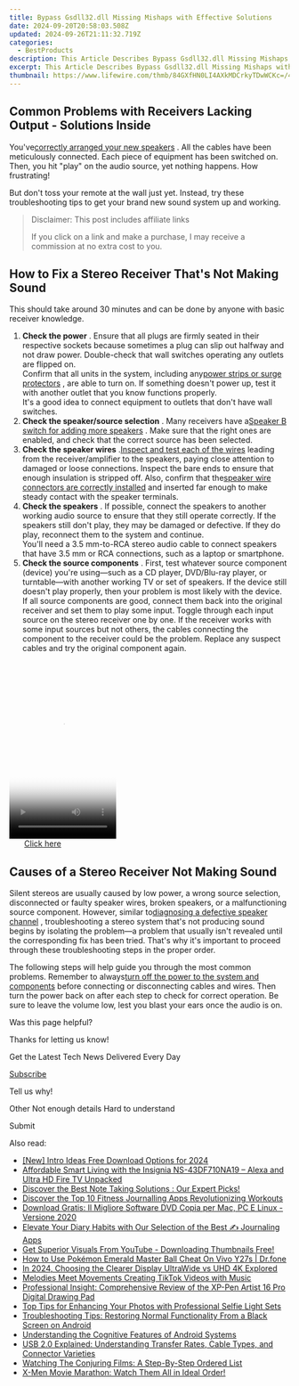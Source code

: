 ```yaml
---
title: Bypass Gsdll32.dll Missing Mishaps with Effective Solutions
date: 2024-09-20T20:58:03.508Z
updated: 2024-09-26T21:11:32.719Z
categories:
  - BestProducts
description: This Article Describes Bypass Gsdll32.dll Missing Mishaps with Effective Solutions
excerpt: This Article Describes Bypass Gsdll32.dll Missing Mishaps with Effective Solutions
thumbnail: https://www.lifewire.com/thmb/84GXfHN0LI4AXkMDCrkyTDwWCKc=/400x300/filters:no_upscale():max_bytes(150000):strip_icc():format(webp)/gsdll32-dll-error-message-5a83031bff1b7800374c6fe9.png
---
```


## Common Problems with Receivers Lacking Output - Solutions Inside
 You've[correctly arranged your new speakers](https://www.lifewire.com/placing-speakers-correctly-3134857) . All the cables have been meticulously connected. Each piece of equipment has been switched on. Then, you hit "play" on the audio source, yet nothing happens. How frustrating!

 But don't toss your remote at the wall just yet. Instead, try these troubleshooting tips to get your brand new sound system up and working.

>  Disclaimer: This post includes affiliate links
>
>  If you click on a link and make a purchase, I may receive a commission at no extra cost to you.
>

## How to Fix a Stereo Receiver That's Not Making Sound

 This should take around 30 minutes and can be done by anyone with basic receiver knowledge.

1. **Check the power** . Ensure that all plugs are firmly seated in their respective sockets because sometimes a plug can slip out halfway and not draw power. Double-check that wall switches operating any outlets are flipped on.  
 Confirm that all units in the system, including any[power strips or surge protectors](https://www.lifewire.com/surge-protectors-4145796) , are able to turn on. If something doesn't power up, test it with another outlet that you know functions properly.  
 It's a good idea to connect equipment to outlets that don't have wall switches.
2. **Check the speaker/source selection** . Many receivers have a[Speaker B switch for adding more speakers](https://www.lifewire.com/benefits-of-adding-speakers-using-b-switch-3134657) . Make sure that the right ones are enabled, and check that the correct source has been selected.
3. **Check the speaker wires** .[Inspect and test each of the wires](https://www.lifewire.com/quickly-test-speaker-connections-3135135) leading from the receiver/amplifier to the speakers, paying close attention to damaged or loose connections. Inspect the bare ends to ensure that enough insulation is stripped off. Also, confirm that the[speaker wire connectors are correctly installed](https://www.lifewire.com/choose-different-speakerwire-connectors-4135435) and inserted far enough to make steady contact with the speaker terminals.
4. **Check the speakers** . If possible, connect the speakers to another working audio source to ensure that they still operate correctly. If the speakers still don't play, they may be damaged or defective. If they do play, reconnect them to the system and continue.  
 You'll need a 3.5 mm-to-RCA stereo audio cable to connect speakers that have 3.5 mm or RCA connections, such as a laptop or smartphone.
5. **Check the source components** . First, test whatever source component (device) you're using—such as a CD player, DVD/Blu-ray player, or turntable—with another working TV or set of speakers. If the device still doesn't play properly, then your problem is most likely with the device.  
 If all source components are good, connect them back into the original receiver and set them to play some input. Toggle through each input source on the stereo receiver one by one. If the receiver works with some input sources but not others, the cables connecting the component to the receiver could be the problem. Replace any suspect cables and try the original component again.

<!-- affiliate ads begin -->
<span id="1630055">
					<video width="192" height="320" style="cursor:pointer"
           poster="//a.impactradius-go.com/display-clicktoplayimage/1630055.png"
           onclick="if(!this.playClicked){this.play();this.setAttribute('controls',true);this.playClicked=true;}">
	   <source src="//a.impactradius-go.com/display-ad/18460-1630055">
	   <img src="//a.impactradius-go.com/display-clicktoplayimage/1630055.png" style="border: none; height: 100%; width: 100%; object-fit: contain">
	</video>
	<div style="width:120px;text-align:center"><a href="javascript:window.open(decodeURIComponent('https%3A%2F%2Fcaperobbin.sjv.io%2Fc%2F5597632%2F1630055%2F18460'), '_blank');void(0);">Click here</a></div>
</span>
<img height="0" width="0" src="https://imp.pxf.io/i/5597632/1630055/18460" style="position:absolute;visibility:hidden;" border="0" />
<!-- affiliate ads end -->

## Causes of a Stereo Receiver Not Making Sound

 Silent stereos are usually caused by low power, a wrong source selection, disconnected or faulty speaker wires, broken speakers, or a malfunctioning source component. However, similar to[diagnosing a defective speaker channel](https://www.lifewire.com/troubleshoot-speaker-channel-3135138) , troubleshooting a stereo system that's not producing sound begins by isolating the problem—a problem that usually isn't revealed until the corresponding fix has been tried. That's why it's important to proceed through these troubleshooting steps in the proper order.

 The following steps will help guide you through the most common problems. Remember to always[turn off the power to the system and components](https://www.lifewire.com/reboot-your-stereo-3135144) before connecting or disconnecting cables and wires. Then turn the power back on after each step to check for correct operation. Be sure to leave the volume low, lest you blast your ears once the audio is on.

Was this page helpful?

Thanks for letting us know!

 Get the Latest Tech News Delivered Every Day

[Subscribe](https://www.lifewire.com/#)

Tell us why!

 Other  Not enough details  Hard to understand

 Submit

<ins class="adsbygoogle"
     style="display:block"
     data-ad-format="autorelaxed"
     data-ad-client="ca-pub-7571918770474297"
     data-ad-slot="1223367746"></ins>

<ins class="adsbygoogle"
     style="display:block"
     data-ad-client="ca-pub-7571918770474297"
     data-ad-slot="8358498916"
     data-ad-format="auto"
     data-full-width-responsive="true"></ins>

<span class="atpl-alsoreadstyle">Also read:</span>
<div><ul>
<li><a href="https://vp-tips.techidaily.com/new-intro-ideas-free-download-options-for-2024/"><u>[New] Intro Ideas Free Download Options for 2024</u></a></li>
<li><a href="https://buynow-info.techidaily.com/affordable-smart-living-with-the-insignia-ns-43df710na19-alexa-and-ultra-hd-fire-tv-unpacked/"><u>Affordable Smart Living with the Insignia NS-43DF710NA19 – Alexa and Ultra HD Fire TV Unpacked</u></a></li>
<li><a href="https://tech-renaissance.techidaily.com/1722900332022-discover-the-best-note-taking-solutions-our-expert-picks/"><u>Discover the Best Note Taking Solutions : Our Expert Picks!</u></a></li>
<li><a href="https://tech-renaissance.techidaily.com/discover-the-top-10-fitness-journalling-apps-revolutionizing-workouts/"><u>Discover the Top 10 Fitness Journalling Apps Revolutionizing Workouts</u></a></li>
<li><a href="https://tech-revival.techidaily.com/download-gratis-il-migliore-software-dvd-copia-per-mac-pc-e-linux-versione-2020/"><u>Download Gratis: Il Migliore Software DVD Copia per Mac, PC E Linux - Versione 2020</u></a></li>
<li><a href="https://tech-renaissance.techidaily.com/elevate-your-diary-habits-with-our-selection-of-the-best-journaling-apps/"><u>Elevate Your Diary Habits with Our Selection of the Best ✍️ Journaling Apps</u></a></li>
<li><a href="https://youtube-docs.techidaily.com/uperior-visuals-from-youtube-downloading-thumbnails-free/"><u>Get Superior Visuals From YouTube - Downloading Thumbnails Free!</u></a></li>
<li><a href="https://change-location.techidaily.com/how-to-use-pokemon-emerald-master-ball-cheat-on-vivo-y27s-drfone-by-drfone-virtual-android/"><u>How to Use Pokémon Emerald Master Ball Cheat On Vivo Y27s | Dr.fone</u></a></li>
<li><a href="https://extra-information.techidaily.com/in-2024-choosing-the-clearer-display-ultrawide-vs-uhd-4k-explored/"><u>In 2024, Choosing the Clearer Display UltraWide vs UHD 4K Explored</u></a></li>
<li><a href="https://tiktok-videos.techidaily.com/melodies-meet-movements-creating-tiktok-videos-with-music/"><u>Melodies Meet Movements Creating TikTok Videos with Music</u></a></li>
<li><a href="https://buynow-info.techidaily.com/professional-insight-comprehensive-review-of-the-xp-pen-artist-16-pro-digital-drawing-pad/"><u>Professional Insight: Comprehensive Review of the XP-Pen Artist 16 Pro Digital Drawing Pad</u></a></li>
<li><a href="https://tech-renaissance.techidaily.com/top-tips-for-enhancing-your-photos-with-professional-selfie-light-sets/"><u>Top Tips for Enhancing Your Photos with Professional Selfie Light Sets</u></a></li>
<li><a href="https://tech-renaissance.techidaily.com/troubleshooting-tips-restoring-normal-functionality-from-a-black-screen-on-android/"><u>Troubleshooting Tips: Restoring Normal Functionality From a Black Screen on Android</u></a></li>
<li><a href="https://tech-renaissance.techidaily.com/understanding-the-cognitive-features-of-android-systems/"><u>Understanding the Cognitive Features of Android Systems</u></a></li>
<li><a href="https://tech-renaissance.techidaily.com/usb-20-explained-understanding-transfer-rates-cable-types-and-connector-varieties/"><u>USB 2.0 Explained: Understanding Transfer Rates, Cable Types, and Connector Varieties</u></a></li>
<li><a href="https://tech-recovery.techidaily.com/watching-the-conjuring-films-a-step-by-step-ordered-list/"><u>Watching The Conjuring Films: A Step-By-Step Ordered List</u></a></li>
<li><a href="https://tech-renaissance.techidaily.com/x-men-movie-marathon-watch-them-all-in-ideal-order/"><u>X-Men Movie Marathon: Watch Them All in Ideal Order!</u></a></li>
</ul></div>

